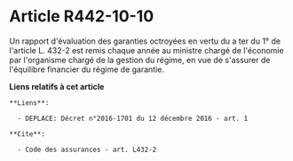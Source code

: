 # Article R442-10-10

Un rapport d'évaluation des garanties octroyées en vertu du a ter du 1° de l'article L. 432-2 est remis chaque année au
ministre chargé de l'économie par l'organisme chargé de la gestion du régime, en vue de s'assurer de l'équilibre financier du
régime de garantie.

**Liens relatifs à cet article**

	**Liens**:

	  - DEPLACE: Décret n°2016-1701 du 12 décembre 2016 - art. 1

	**Cite**:

	  - Code des assurances - art. L432-2
